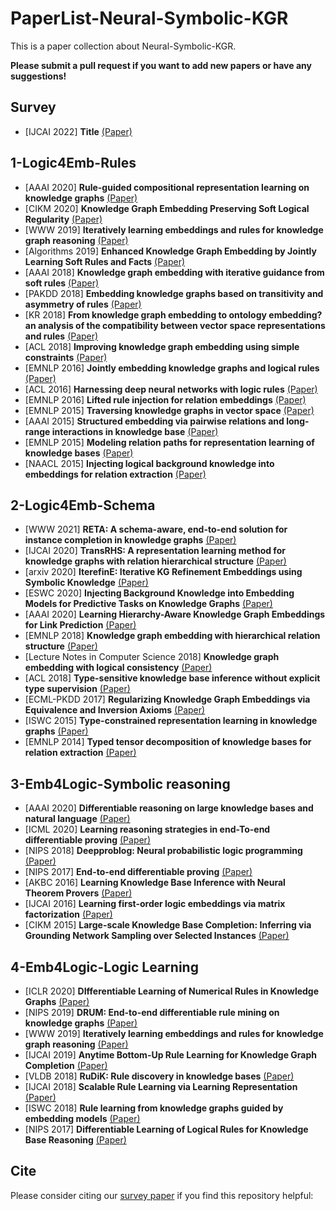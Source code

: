 # PaperList-Neural-Symbolic-KGR
This is a paper collection about Neural-Symbolic-KGR.

**Please submit a pull request if you want to add new papers or have any suggestions!**


## Survey
* [IJCAI 2022] **Title** [(Paper)](https://github.com/zjukg/PaperList-Neural-Symbolic-KGR)


## 1-Logic4Emb-Rules
* [AAAI 2020] **Rule-guided compositional representation learning on knowledge graphs** [(Paper)](https://doi.org/10.1609/aaai.v34i03.5687)
* [CIKM 2020] **Knowledge Graph Embedding Preserving Soft Logical Regularity** [(Paper)](https://doi.org/10.1145/3340531.3412055)
* [WWW 2019] **Iteratively learning embeddings and rules for knowledge graph reasoning** [(Paper)](https://doi.org/10.5167/uzh-171322)
* [Algorithms 2019] **Enhanced Knowledge Graph Embedding by Jointly Learning Soft Rules and Facts** [(Paper)](https://doi.org/10.3390/A12120265)
* [AAAI 2018] **Knowledge graph embedding with iterative guidance from soft rules** [(Paper)](https://arxiv.org/abs/1711.11231)
* [PAKDD 2018] **Embedding knowledge graphs based on transitivity and asymmetry of rules** [(Paper)](https://doi.org/10.1007/978-3-319-93037-4_12)
* [KR 2018] **From knowledge graph embedding to ontology embedding? an analysis of the compatibility between vector space representations and rules** [(Paper)](https://arxiv.org/abs/1805.10461)
* [ACL 2018] **Improving knowledge graph embedding using simple constraints** [(Paper)](https://doi.org/10.18653/v1/p18-1011)
* [EMNLP 2016] **Jointly embedding knowledge graphs and logical rules** [(Paper)](https://doi.org/10.18653/v1/d16-1019)
* [ACL 2016] **Harnessing deep neural networks with logic rules** [(Paper)](https://doi.org/10.18653/v1/p16-1228)
* [EMNLP 2016] **Lifted rule injection for relation embeddings** [(Paper)](https://doi.org/10.18653/v1/d16-1146)
* [EMNLP 2015] **Traversing knowledge graphs in vector space** [(Paper)](https://doi.org/10.18653/v1/d15-1038)
* [AAAI 2015] **Structured embedding via pairwise relations and long-range interactions in knowledge base** [(Paper)](https://www.aaai.org/ocs/index.php/AAAI/AAAI15/paper/view/9342/9448)
* [EMNLP 2015] **Modeling relation paths for representation learning of knowledge bases** [(Paper)](https://doi.org/10.18653/v1/d15-1082)
* [NAACL 2015] **Injecting logical background knowledge into embeddings for relation extraction** [(Paper)](https://doi.org/10.3115/v1/n15-1118)



## 2-Logic4Emb-Schema
* [WWW 2021] **RETA: A schema-aware, end-to-end solution for instance completion in knowledge graphs** [(Paper)](https://doi.org/10.1145/3442381.3449883)
* [IJCAI 2020] **TransRHS: A representation learning method for knowledge graphs with relation hierarchical structure** [(Paper)](https://doi.org/10.24963/ijcai.2020/413)
* [arxiv 2020] **IterefinE: Iterative KG Refinement Embeddings using Symbolic Knowledge** [(Paper)](http://arxiv.org/abs/2006.04509)
* [ESWC 2020] **Injecting Background Knowledge into Embedding Models for Predictive Tasks on Knowledge Graphs** [(Paper)](https://openreview.net/forum?id=C9g-pwemYxd)
* [AAAI 2020] **Learning Hierarchy-Aware Knowledge Graph Embeddings for Link Prediction** [(Paper)](http://arxiv.org/abs/1911.09419)
* [EMNLP 2018] **Knowledge graph embedding with hierarchical relation structure** [(Paper)](https://doi.org/10.18653/v1/d18-1358)
* [Lecture Notes in Computer Science 2018] **Knowledge graph embedding with logical consistency** [(Paper)](https://doi.org/10.1007/978-3-030-01716-3_11)
* [ACL 2018] **Type-sensitive knowledge base inference without explicit type supervision** [(Paper)](https://doi.org/10.18653/v1/p18-2013)
* [ECML-PKDD 2017] **Regularizing Knowledge Graph Embeddings via Equivalence and Inversion Axioms** [(Paper)](https://doi.org/10.1007/978-3-319-71249-9_40)
* [ISWC 2015] **Type-constrained representation learning in knowledge graphs** [(Paper)](https://doi.org/10.1007/978-3-319-25007-6_37)
* [EMNLP 2014] **Typed tensor decomposition of knowledge bases for relation extraction** [(Paper)](https://doi.org/10.3115/v1/d14-1165)



## 3-Emb4Logic-Symbolic reasoning
* [AAAI 2020] **Differentiable reasoning on large knowledge bases and natural language** [(Paper)](https://doi.org/10.1609/aaai.v34i04.5962)
* [ICML 2020] **Learning reasoning strategies in end-To-end differentiable proving** [(Paper)](https://arxiv.org/abs/2007.06477)
* [NIPS 2018] **Deepproblog: Neural probabilistic logic programming** [(Paper)](https://arxiv.org/abs/1805.10872)
* [NIPS 2017] **End-to-end differentiable proving** [(Paper)](https://arxiv.org/abs/1705.11040)
* [AKBC 2016] **Learning Knowledge Base Inference with Neural Theorem Provers** [(Paper)](https://doi.org/10.18653/v1/w16-1309)
* [IJCAI 2016] **Learning first-order logic embeddings via matrix factorization** [(Paper)](https://sites.cs.ucsb.edu/~william/papers/ijcai2016.pdf)
* [CIKM 2015] **Large-scale Knowledge Base Completion: Inferring via Grounding Network Sampling over Selected Instances** [(Paper)](https://doi.org/10.1145/2806416.2806513)



## 4-Emb4Logic-Logic Learning
* [ICLR 2020] **DIfferentiable Learning of Numerical Rules in Knowledge Graphs** [(Paper)](https://openreview.net/forum?id=rJleKgrKwS)
* [NIPS 2019] **DRUM: End-to-end differentiable rule mining on knowledge graphs** [(Paper)](https://openreview.net/pdf?id=B1ziaBrxLS)
* [WWW 2019] **Iteratively learning embeddings and rules for knowledge graph reasoning** [(Paper)](https://doi.org/10.5167/uzh-171322)
* [IJCAI 2019] **Anytime Bottom-Up Rule Learning for Knowledge Graph Completion** [(Paper)](https://doi.org/10.24963/ijcai.2019/435)
* [VLDB 2018] **RuDiK: Rule discovery in knowledge bases** [(Paper)](https://doi.org/10.14778/3229863.3236231)
* [IJCAI 2018] **Scalable Rule Learning via Learning Representation** [(Paper)](https://www.ict.griffith.edu.au/aist/RLvLR/)
* [ISWC 2018] **Rule learning from knowledge graphs guided by embedding models** [(Paper)](https://doi.org/10.1007/978-3-030-00671-6_5)
* [NIPS 2017] **Differentiable Learning of Logical Rules for Knowledge Base Reasoning** [(Paper)](http://arxiv.org/abs/1702.08367)


## Cite

Please consider citing our [survey paper](https://github.com/zjukg/PaperList-Neural-Symbolic-KGR) if you find this repository helpful:
